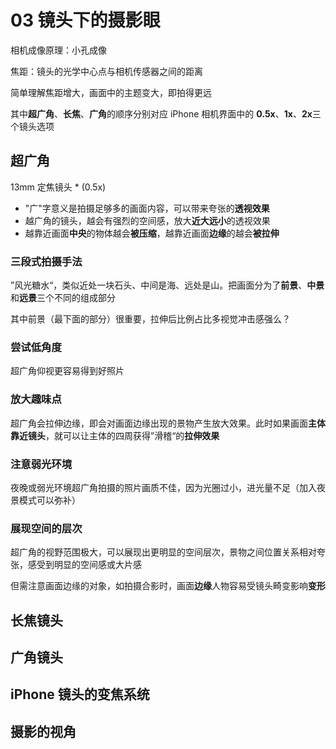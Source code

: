 # 03 镜头下的摄影眼

相机成像原理：小孔成像

焦距：镜头的光学中心点与相机传感器之间的距离

简单理解焦距增大，画面中的主题变大，即拍得更远

其中**超广角**、**长焦**、**广角**的顺序分别对应 iPhone 相机界面中的 **0.5x**、**1x**、**2x**三个镜头选项

## 超广角

13mm 定焦镜头 \* (0.5x)

- "广"字意义是拍摄足够多的画面内容，可以带来夸张的**透视效果**
- 越广角的镜头，越会有强烈的空间感，放大**近大远小**的透视效果
- 越靠近画面**中央**的物体越会**被压缩**，越靠近画面**边缘**的越会**被拉伸**

### 三段式拍摄手法

”风光糖水“，类似近处一块石头、中间是海、远处是山。把画面分为了**前景**、**中景**和**远景**三个不同的组成部分

其中前景（最下面的部分）很重要，拉伸后比例占比多视觉冲击感强么？

### 尝试低角度

超广角仰视更容易得到好照片

### 放大趣味点

超广角会拉伸边缘，即会对画面边缘出现的景物产生放大效果。此时如果画面**主体靠近镜头**，就可以让主体的四周获得”滑稽“的**拉伸效果**

### 注意弱光环境

夜晚或弱光环境超广角拍摄的照片画质不佳，因为光圈过小，进光量不足（加入夜景模式可以弥补）

### 展现空间的层次

超广角的视野范围极大，可以展现出更明显的空间层次，景物之间位置关系相对夸张，感受到明显的空间感或大片感

但需注意画面边缘的对象，如拍摄合影时，画面**边缘**人物容易受镜头畸变影响**变形**

## 长焦镜头

## 广角镜头

## iPhone 镜头的变焦系统

## 摄影的视角
